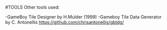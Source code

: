 #TOOLS
Other tools used:

-GameBoy Tile Designer by H.Mulder (1999)
-Gameboy Tile Data Generator by C. Antonellis https://github.com/chrisantonellis/gbtdg/
